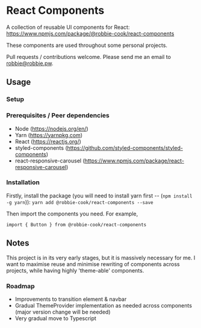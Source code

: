 # React Components

A collection of reusable UI components for React: https://www.npmjs.com/package/@robbie-cook/react-components

These components are used throughout some personal projects. 

Pull requests / contributions welcome. Please send me an email to robbie@robbie.pw. 

## Usage

### Setup

### Prerequisites / Peer dependencies

* Node (https://nodejs.org/en/)
* Yarn (https://yarnpkg.com)
* React (https://reactjs.org/)
* styled-components (https://github.com/styled-components/styled-components)
* react-responsive-carousel (https://www.npmjs.com/package/react-responsive-carousel)

### Installation

Firstly, install the package (you will need to install yarn first -- (`npm install -g yarn`)): 
`yarn add @robbie-cook/react-components --save`
  
Then import the components you need. For example,

`import { Button } from @robbie-cook/react-components`

## Notes 

This project is in its very early stages, but it is massively necessary for me. I want to maximise reuse and minimise rewriting of components across projects, while having highly 'theme-able' components. 

### Roadmap

* Improvements to transition element & navbar 
* Gradual ThemeProvider implementation as needed across components (major version change will be needed)
* Very gradual move to Typescript
